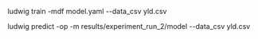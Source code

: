 ludwig train -mdf model.yaml --data_csv yld.csv

ludwig predict -op -m results/experiment_run_2/model --data_csv yld.csv
